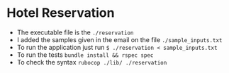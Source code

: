 # Hotel Reservation

* The executable file is the `./reservation`
* I added the samples given in the email on the file `./sample_inputs.txt`
* To run the application just run `$ ./reservation < sample_inputs.txt`
* To run the tests `bundle install && rspec spec`
* To check the syntax `rubocop ./lib/ ./reservation`
